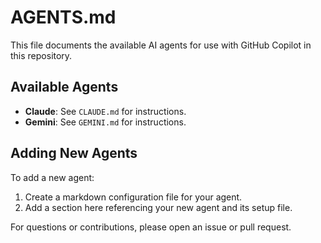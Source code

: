 # AGENTS.md

This file documents the available AI agents for use with GitHub Copilot in this repository.

## Available Agents

- **Claude**: See `CLAUDE.md` for instructions.
- **Gemini**: See `GEMINI.md` for instructions.

## Adding New Agents

To add a new agent:
1. Create a markdown configuration file for your agent.
2. Add a section here referencing your new agent and its setup file.

For questions or contributions, please open an issue or pull request.
